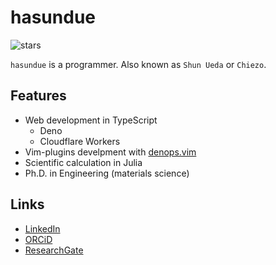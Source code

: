 # hasundue
![stars](https://img.shields.io/github/stars/hasundue)

`hasundue` is a programmer. Also known as `Shun Ueda` or `Chiezo`.

## Features
- Web development in TypeScript
  - Deno
  - Cloudflare Workers
- Vim-plugins develpment with [denops.vim](https://github.com/vim-denops/denops.vim)
- Scientific calculation in Julia
- Ph.D. in Engineering (materials science)

## Links
- [LinkedIn](https://www.linkedin.com/in/shun-ueda/)
- [ORCiD](https://orcid.org/my-orcid?orcid=0000-0002-8161-9424)
- [ResearchGate](https://www.researchgate.net/profile/Shun-Ueda)
